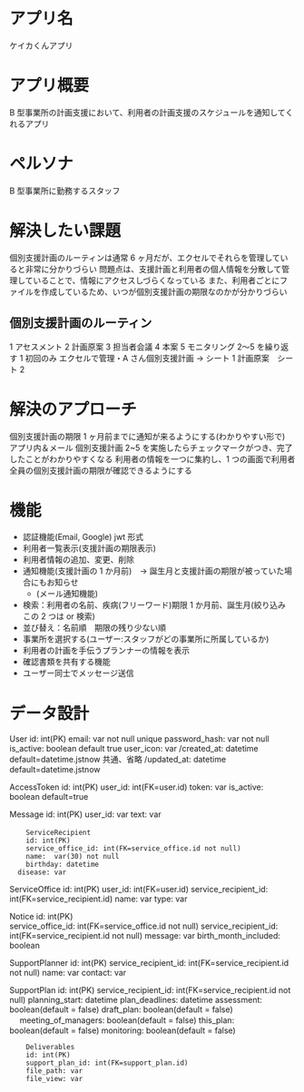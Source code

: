 # アプリ名

ケイカくんアプリ

# アプリ概要

B 型事業所の計画支援において、利用者の計画支援のスケジュールを通知してくれるアプリ

# ペルソナ

B 型事業所に勤務するスタッフ

# 解決したい課題

個別支援計画のルーティンは通常 6 ヶ月だが、エクセルでそれらを管理していると非常に分かりづらい
問題点は、支援計画と利用者の個人情報を分散して管理していることで、情報にアクセスしづらくなっている
また、利用者ごとにファイルを作成しているため、いつが個別支援計画の期限なのかが分かりづらい

## 個別支援計画のルーティン

1 アセスメント 2 計画原案 3 担当者会議 4 本案 5 モニタリング 2〜5 を繰り返す
1 初回のみ
エクセルで管理・A さん個別支援計画 → シート 1 計画原案　シート 2

# 解決のアプローチ

個別支援計画の期限 1 ヶ月前までに通知が来るようにする(わかりやすい形で)　アプリ内＆メール
個別支援計画 2~5 を実施したらチェックマークがつき、完了したことがわかりやすくなる
利用者の情報を一つに集約し、1 つの画面で利用者全員の個別支援計画の期限が確認できるようにする

# 機能

- 認証機能(Email, Google) jwt 形式
- 利用者一覧表示(支援計画の期限表示)
- 利用者情報の追加、変更、削除
- 通知機能(支援計画の 1 か月前)　-> 誕生月と支援計画の期限が被っていた場合にもお知らせ
  - (メール通知機能)
- 検索：利用者の名前、疾病(フリーワード)期限 1 か月前、誕生月(絞り込み　この 2 つは or 検索)
- 並び替え：名前順　期限の残り少ない順
- 事業所を選択する(ユーザー:スタッフがどの事業所に所属しているか)
- 利用者の計画を手伝うプランナーの情報を表示
- 確認書類を共有する機能
- ユーザー同士でメッセージ送信

# データ設計

User
id: int(PK)
email: var not null unique
password_hash: var not null
is_active: boolean default true
user_icon: var
/created_at: datetime default=datetime.jstnow 共通、省略
/updated_at: datetime default=datetime.jstnow

AccessToken
id: int(PK)
user_id: int(FK=user.id)
token: var
is_active: boolean default=true

Message
id: int(PK)
user_id: var
text: var

    	ServiceRecipient			　　　　　
    	id: int(PK)
    	service_office_id: int(FK=service_office.id not null)
    	name:  var(30) not null
    	birthday: datetime
      disease: var

ServiceOffice
id: int(PK)
user_id: int(FK=user.id)
service_recipient_id: int(FK=service_recipient.id)
name: var
type: var

Notice
id: int(PK)  
service_office_id: int(FK=service_office.id not null)
service_recipient_id: int(FK=service_recipient.id not null)
message: var
birth_month_included: boolean

SupportPlanner
id: int(PK)
service_recipient_id: int(FK=service_recipient.id not null)
name: var
contact: var

SupportPlan
id: int(PK)
service_recipient_id: int(FK=service_recipient.id not null)
planning_start: datetime
plan_deadlines: datetime
assessment: boolean(default = false)
draft_plan: boolean(default = false) 　
meeting_of_managers: boolean(default = false)
this_plan: boolean(default = false)
monitoring: boolean(default = false)

    	Deliverables
    	id: int(PK)
    	support_plan_id: int(FK=support_plan.id)
    	file_path: var
    	file_view: var
